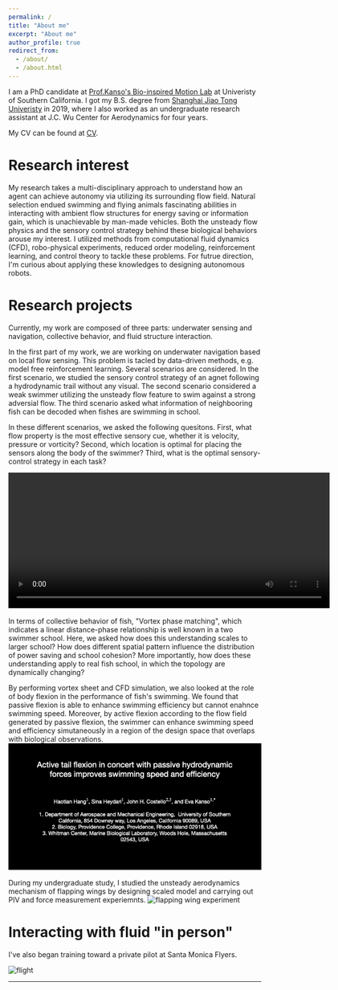 ```yaml
---
permalink: /
title: "About me"
excerpt: "About me"
author_profile: true
redirect_from: 
  - /about/
  - /about.html
---
```


I am a PhD candidate at [Prof.Kanso's Bio-inspired Motion Lab](https://sites.usc.edu/kansolab/) at Univeristy of Southern California. I got my B.S. degree from [Shanghai Jiao Tong Univeristy](https://www.sjtu.edu.cn) in 2019, where I also worked as an undergraduate research assistant at J.C. Wu Center for Aerodynamics for four years. 


My CV can be found at [CV](files/CV/HHT_CV.pdf). 

Research interest
======
<!-- My research takes a multi-disciplinary approach to understand the locomotion of swimming and flying animals.  -->
<!-- , especially unsteady fluid dynamics problems related to swimming and flying animals.  -->
<!-- Thousands of species of animals have been constantly interacting with air and water of different conditions for millions of years.  -->
<!-- Natural selection has endued these animals fascinating ability in interacting with ambient flow structures, which is not achievable by any man-made vehicles. -->
<!-- Both the unsteady flow physics and the sensory control strategy behind these biological behaviors arouse my interests.  -->
<!-- I'm interested in combining physics based methods and data driven methods to understand bio-behaviors, which can not only help us in designing biomimic vehicles, but also uncover the physics mechanism underlying these behaviors.  --> 
<!-- I utilized methods from computational fluid dynamics (CFD), robo-physical experiment, reduced order modeling, reinforcement learning, and control theory to tackle these problems. For futrue direction, I'm curious about applying these knowledges to designing autonomous robots.  -->
My research takes a multi-disciplinary approach to understand how an agent can achieve autonomy via utilizing its surrounding flow field. Natural selection endued swimming and flying animals fascinating abilities in interacting with ambient flow structures for energy saving or information gain, which is unachievable by man-made vehicles. Both the unsteady flow physics and the sensory control strategy behind these biological behaviors arouse my interest. I utilized methods from computational fluid dynamics (CFD), robo-physical experiments, reduced order modeling, reinforcement learning, and control theory to tackle these problems. For futrue direction, I'm curious about applying these knowledges to designing autonomous robots.


Research projects
======
Currently, my work are composed of three parts: underwater sensing and navigation, collective behavior, and fluid structure interaction. 

In the first part of my work, we are working on underwater navigation based on local flow sensing. This problem is tacled by data-driven methods, e.g. model free reinforcement learning. Several scenarios are considered. In the first scenario, we studied the sensory control strategy of an agnet following a hydrodynamic trail without any visual. The second scenario considered a weak swimmer utilizing the unsteady flow feature to swim against a strong adversial flow. The third scenario asked what information of neighbooring fish can be decoded when fishes are swimming in school.

In these different scenarios, we asked the following quesitons. First, what flow property is the most effective sensory cue, whether it is velocity, pressure or vorticity? Second, which location is optimal for placing the sensors along the body of the swimmer? Third, what is the optimal sensory-control strategy in each task? 

<!-- ![flowtaxis](/files/flowtaxis.mp4) -->
<video width="640" height="270" controls>
  <source src="/files/flowtaxis.mp4" type="video/mp4">
  Flowtaxis.
</video>

In terms of collective behavior of fish, "Vortex phase matching", which indicates a linear distance-phase relationship is well known in a two swimmer school. Here, we asked how does this understanding scales to larger school? How does different spatial pattern influence the distribution of power saving and school cohesion? More importantly, how does these understanding apply to real fish school, in which the topology are dynamically changing?


By performing vortex sheet and CFD simulation, we also looked at the role of body flexion in the performance of fish's swimming. 
We found that passive flexion is able to enhance swimming efficiency but cannot enahnce swimming speed. 
Moreover, by active flexion according to the flow field generated by passive flexion, the swimmer can enhance swimming speed and efficiency simutaneously in a region of the design space that overlaps with biological observations. 
![flexion swimming](/files/flexion_swimming.gif)

During my undergraduate study, I studied the unsteady aerodynamics mechanism of flapping wings by designing scaled model and carrying out PIV and force measurement experiemnts. 
![flapping wing experiment](/files/flapping_wing.gif)

Interacting with fluid "in person"
======
I've also began training toward a private pilot at Santa Monica Flyers. 

![flight](/files/flight.gif)

<!-- ![flight](/files/flight.jpg) -->
<!-- Getting started
======
1. Register a GitHub account if you don't have one and confirm your e-mail (required!)
1. Fork [this repository](https://github.com/academicpages/academicpages.github.io) by clicking the "fork" button in the top right. 
1. Go to the repository's settings (rightmost item in the tabs that start with "Code", should be below "Unwatch"). Rename the repository "[your GitHub username].github.io", which will also be your website's URL.
1. Set site-wide configuration and create content & metadata (see below -- also see [this set of diffs](http://archive.is/3TPas) showing what files were changed to set up [an example site](https://getorg-testacct.github.io) for a user with the username "getorg-testacct")
1. Upload any files (like PDFs, .zip files, etc.) to the files/ directory. They will appear at https://[your GitHub username].github.io/files/example.pdf.  
1. Check status by going to the repository settings, in the "GitHub pages" section

Site-wide configuration
------
The main configuration file for the site is in the base directory in [_config.yml](https://github.com/academicpages/academicpages.github.io/blob/master/_config.yml), which defines the content in the sidebars and other site-wide features. You will need to replace the default variables with ones about yourself and your site's github repository. The configuration file for the top menu is in [_data/navigation.yml](https://github.com/academicpages/academicpages.github.io/blob/master/_data/navigation.yml). For example, if you don't have a portfolio or blog posts, you can remove those items from that navigation.yml file to remove them from the header. 

Create content & metadata
------
For site content, there is one markdown file for each type of content, which are stored in directories like _publications, _talks, _posts, _teaching, or _pages. For example, each talk is a markdown file in the [_talks directory](https://github.com/academicpages/academicpages.github.io/tree/master/_talks). At the top of each markdown file is structured data in YAML about the talk, which the theme will parse to do lots of cool stuff. The same structured data about a talk is used to generate the list of talks on the [Talks page](https://academicpages.github.io/talks), each [individual page](https://academicpages.github.io/talks/2012-03-01-talk-1) for specific talks, the talks section for the [CV page](https://academicpages.github.io/cv), and the [map of places you've given a talk](https://academicpages.github.io/talkmap.html) (if you run this [python file](https://github.com/academicpages/academicpages.github.io/blob/master/talkmap.py) or [Jupyter notebook](https://github.com/academicpages/academicpages.github.io/blob/master/talkmap.ipynb), which creates the HTML for the map based on the contents of the _talks directory).

**Markdown generator**

I have also created [a set of Jupyter notebooks](https://github.com/academicpages/academicpages.github.io/tree/master/markdown_generator
) that converts a CSV containing structured data about talks or presentations into individual markdown files that will be properly formatted for the academicpages template. The sample CSVs in that directory are the ones I used to create my own personal website at stuartgeiger.com. My usual workflow is that I keep a spreadsheet of my publications and talks, then run the code in these notebooks to generate the markdown files, then commit and push them to the GitHub repository.

How to edit your site's GitHub repository
------
Many people use a git client to create files on their local computer and then push them to GitHub's servers. If you are not familiar with git, you can directly edit these configuration and markdown files directly in the github.com interface. Navigate to a file (like [this one](https://github.com/academicpages/academicpages.github.io/blob/master/_talks/2012-03-01-talk-1.md) and click the pencil icon in the top right of the content preview (to the right of the "Raw | Blame | History" buttons). You can delete a file by clicking the trashcan icon to the right of the pencil icon. You can also create new files or upload files by navigating to a directory and clicking the "Create new file" or "Upload files" buttons. 

Example: editing a markdown file for a talk
![Editing a markdown file for a talk](/images/editing-talk.png) -->

<!-- Contact infomation -->
------
<!-- More info about configuring academicpages can be found in [the guide](https://academicpages.github.io/markdown/). The [guides for the Minimal Mistakes theme](https://mmistakes.github.io/minimal-mistakes/docs/configuration/) (which this theme was forked from) might also be helpful. -->
<!-- Email address: haotianh@usc.edu; hanghaotian@gmail.com -->
